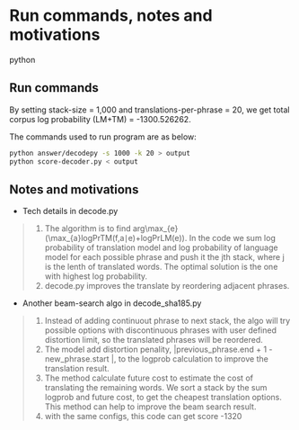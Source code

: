 # Run commands, notes and motivations
python

## Run commands

By setting stack-size = 1,000 and translations-per-phrase = 20, we get total corpus log probability (LM+TM) = -1300.526262.

The commands used to run program are as below:

```bash
python answer/decodepy -s 1000 -k 20 > output
python score-decoder.py < output
```

## Notes and motivations


* Tech details in decode.py
> 1. The algorithm is to find arg\max_{e}(\max_{a}logPrTM(f,a∣e)+logPrLM(e)). In the code we sum log probability of translation model and log probability of language model for each possible phrase and push it the jth stack, where j is the lenth of translated words. The optimal solution is the one with highest log probability.
> 2. decode.py improves the translate by reordering adjacent phrases. 

* Another beam-search algo in decode_sha185.py
> 1. Instead of adding continuout phrase to next stack, the algo will try possible options with discontinuous phrases with user defined distortion limit, so the translated phrases will be reordered.
> 2. The model add distortion penality, |previous_phrase.end + 1 - new_phrase.start |, to the logprob calculation to improve the translation result.
> 3. The method calculate future cost to estimate the cost of translating the remaining words. We sort a stack by the sum logprob and future cost, to get the cheapest translation options. This method can help to improve the beam search result.
> 4. with the same configs, this code can get score -1320
